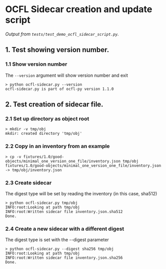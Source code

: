 # OCFL Sidecar creation and update script

_Output from `tests/test_demo_ocfl_sidecar_script.py`._

## 1. Test showing version number.

### 1.1 Show version number

The `--version` argument will show version number and exit

```
> python ocfl-sidecar.py --version
ocfl-sidecar.py is part of ocfl-py version 1.1.0
```


## 2. Test creation of sidecar file.

### 2.1 Set up directory as object root

```
> mkdir -v tmp/obj
mkdir: created directory 'tmp/obj'
```


### 2.2 Copy in an inventory from an example

```
> cp -v fixtures/1.0/good-objects/minimal_one_version_one_file/inventory.json tmp/obj
fixtures/1.0/good-objects/minimal_one_version_one_file/inventory.json -> tmp/obj/inventory.json
```


### 2.3 Create sidecar

The digest type will be set by reading the inventory (in this case, sha512)

```
> python ocfl-sidecar.py tmp/obj
INFO:root:Looking at path tmp/obj
INFO:root:Written sidecar file inventory.json.sha512
Done.
```


### 2.4 Create a new sidecar with a different digest

The digest type is set with the --digest parameter

```
> python ocfl-sidecar.py --digest sha256 tmp/obj
INFO:root:Looking at path tmp/obj
INFO:root:Written sidecar file inventory.json.sha256
Done.
```

